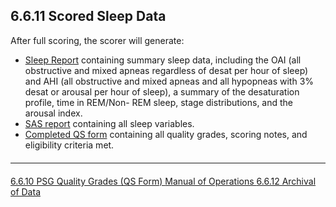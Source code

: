 ## 6.6.11 Scored Sleep Data

After full scoring, the scorer will generate:

- <u>Sleep Report</u> containing summary sleep data, including the OAI (all obstructive and mixed apneas regardless of desat per hour of sleep) and AHI (all obstructive and mixed apneas and all hypopneas with 3% desat or arousal per hour of sleep), a summary of the desaturation profile, time in REM/Non- REM sleep, stage distributions, and the arousal index.
- <u>SAS report</u> containing all sleep variables.
- <u>Completed QS form</u> containing all quality grades, scoring notes, and eligibility criteria met.

<hr class="soften" style="margin-top: 20px;margin-bottom: 20px;"/>

<div class="center">
<div class="btn-group">
  <a href=":pages_path:/manuals/polysomnography-reading-center/6-06-10-psg-quality-grades.md" class="btn btn-default">
    <span class="glyphicon glyphicon-chevron-left"></span>
    6.6.10 PSG Quality Grades (QS Form)
  </a>

  <a href=":pages_path:/manuals/polysomnography-reading-center/6-00-mop-toc.md" class="btn btn-default">
    <span class="glyphicon glyphicon-chevron-up"></span>
    Manual of Operations
  </a>

  <a href=":pages_path:/manuals/polysomnography-reading-center/6-06-12-archival-of-data.md" class="btn btn-success">
    6.6.12 Archival of Data
    <span class="glyphicon glyphicon-chevron-right"></span>
  </a>
</div>
</div>
